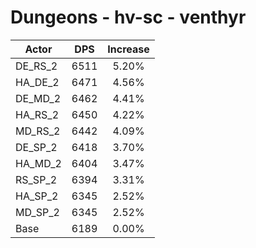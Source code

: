 # Dungeons - hv-sc - venthyr
| Actor | DPS | Increase |
|---|:---:|:---:|
|DE_RS_2|6511|5.20%|
|HA_DE_2|6471|4.56%|
|DE_MD_2|6462|4.41%|
|HA_RS_2|6450|4.22%|
|MD_RS_2|6442|4.09%|
|DE_SP_2|6418|3.70%|
|HA_MD_2|6404|3.47%|
|RS_SP_2|6394|3.31%|
|HA_SP_2|6345|2.52%|
|MD_SP_2|6345|2.52%|
|Base|6189|0.00%|
